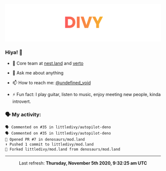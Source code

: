 
![](https://github.com/divy-work/divy-work/raw/master/assets/divy.png)

### Hiya! 👋

- 🔭 Core team at [nest.land](https://github.com/nestdotland/nest.land) and [verto](https://github.com/useverto/verto)

- 💬 Ask me about anything

- 📫 How to reach me: [@undefined_void](https://instagram.com/divy.exe)

- ⚡ Fun fact: I play guitar, listen to music, enjoy meeting new people, kinda introvert.

### 🗣 My activity:

```
🗣 Commented on #35 in littledivy/autopilot-deno
🗣 Commented on #35 in littledivy/autopilot-deno
💪 Opened PR #7 in denosaurs/mod.land
⬆️ Pushed 1 commit to littledivy/mod.land
🍴 Forked littledivy/mod.land from denosaurs/mod.land
```

------------
<p align="center">Last refresh: <b>Thursday, November 5th 2020, 9:32:25 am UTC</b></p>
